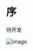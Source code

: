 # 序

待开发

![image](https://github.com/user-attachments/assets/471946d3-97d6-4f78-ad04-1df2996fa292)
